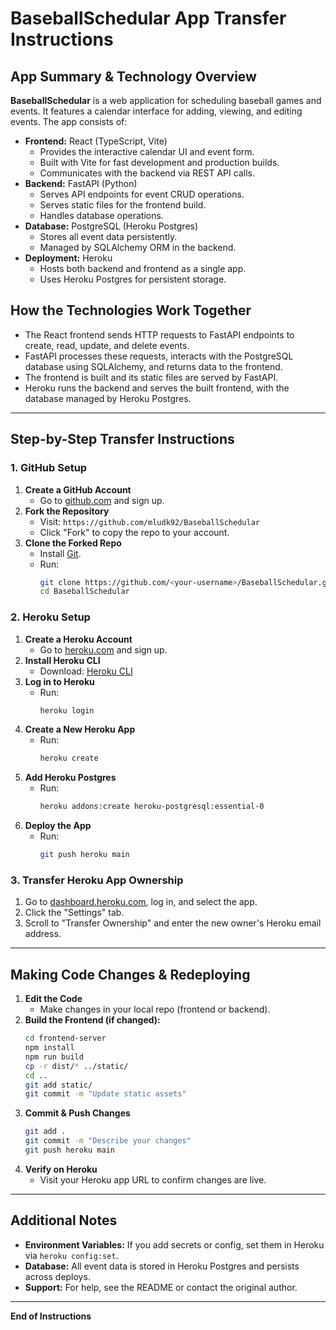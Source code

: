 # BaseballSchedular App Transfer Instructions

## App Summary & Technology Overview

**BaseballSchedular** is a web application for scheduling baseball games and events. It features a calendar interface for adding, viewing, and editing events. The app consists of:

- **Frontend:** React (TypeScript, Vite)
  - Provides the interactive calendar UI and event form.
  - Built with Vite for fast development and production builds.
  - Communicates with the backend via REST API calls.
- **Backend:** FastAPI (Python)
  - Serves API endpoints for event CRUD operations.
  - Serves static files for the frontend build.
  - Handles database operations.
- **Database:** PostgreSQL (Heroku Postgres)
  - Stores all event data persistently.
  - Managed by SQLAlchemy ORM in the backend.
- **Deployment:** Heroku
  - Hosts both backend and frontend as a single app.
  - Uses Heroku Postgres for persistent storage.

## How the Technologies Work Together
- The React frontend sends HTTP requests to FastAPI endpoints to create, read, update, and delete events.
- FastAPI processes these requests, interacts with the PostgreSQL database using SQLAlchemy, and returns data to the frontend.
- The frontend is built and its static files are served by FastAPI.
- Heroku runs the backend and serves the built frontend, with the database managed by Heroku Postgres.

---

## Step-by-Step Transfer Instructions

### 1. GitHub Setup
1. **Create a GitHub Account**
   - Go to [github.com](https://github.com/) and sign up.
2. **Fork the Repository**
   - Visit: `https://github.com/mludk92/BaseballSchedular`
   - Click "Fork" to copy the repo to your account.
3. **Clone the Forked Repo**
   - Install [Git](https://git-scm.com/downloads).
   - Run:
     ```bash
     git clone https://github.com/<your-username>/BaseballSchedular.git
     cd BaseballSchedular
     ```

### 2. Heroku Setup
1. **Create a Heroku Account**
   - Go to [heroku.com](https://signup.heroku.com/) and sign up.
2. **Install Heroku CLI**
   - Download: [Heroku CLI](https://devcenter.heroku.com/articles/heroku-cli)
3. **Log in to Heroku**
   - Run:
     ```bash
     heroku login
     ```
4. **Create a New Heroku App**
   - Run:
     ```bash
     heroku create
     ```
5. **Add Heroku Postgres**
   - Run:
     ```bash
     heroku addons:create heroku-postgresql:essential-0
     ```
6. **Deploy the App**
   - Run:
     ```bash
     git push heroku main
     ```

### 3. Transfer Heroku App Ownership
1. Go to [dashboard.heroku.com](https://dashboard.heroku.com/), log in, and select the app.
2. Click the "Settings" tab.
3. Scroll to "Transfer Ownership" and enter the new owner's Heroku email address.

---

## Making Code Changes & Redeploying

1. **Edit the Code**
   - Make changes in your local repo (frontend or backend).
2. **Build the Frontend (if changed):**
   ```bash
   cd frontend-server
   npm install
   npm run build
   cp -r dist/* ../static/
   cd ..
   git add static/
   git commit -m "Update static assets"
   ```
3. **Commit & Push Changes**
   ```bash
   git add .
   git commit -m "Describe your changes"
   git push heroku main
   ```
4. **Verify on Heroku**
   - Visit your Heroku app URL to confirm changes are live.

---

## Additional Notes
- **Environment Variables:** If you add secrets or config, set them in Heroku via `heroku config:set`.
- **Database:** All event data is stored in Heroku Postgres and persists across deploys.
- **Support:** For help, see the README or contact the original author.

---

**End of Instructions**
